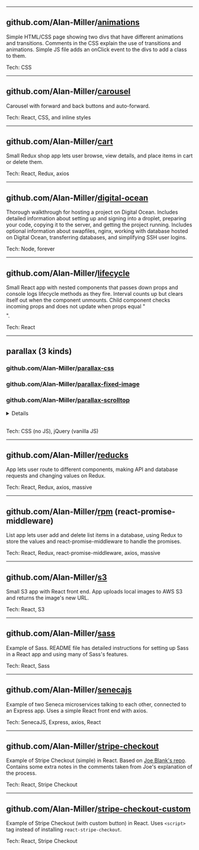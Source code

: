 
---
  
## github.com/Alan-Miller/[animations](https://github.com/Alan-Miller/animations)

Simple HTML/CSS page showing two divs that have different animations and transitions. Comments in the CSS explain the use of transitions and animations. Simple JS file adds an onClick event to the divs to add a class to them.

Tech: CSS 

---

## github.com/Alan-Miller/[carousel](https://github.com/Alan-Miller/carousel)

Carousel with forward and back buttons and auto-forward.

Tech: React, CSS, and inline styles

---
  
## github.com/Alan-Miller/[cart](https://github.com/Alan-Miller/cart)

Small Redux shop app lets user browse, view details, and place items in cart or delete them. 

Tech: React, Redux, axios

---

## github.com/Alan-Miller/[digital-ocean](https://github.com/Alan-Miller/digital-ocean)

Thorough walkthrough for hosting a project on Digital Ocean. Includes detailed information about setting up and signing into a droplet, preparing your code, copying it to the server, and getting the project running. Includes optional information about swapfiles, nginx, working with database hosted on Digital Ocean, transferring databases, and simplifying SSH user logins.

Tech: Node, forever

---

## github.com/Alan-Miller/[lifecycle](https://github.com/Alan-Miller/lifecycle)

Small React app with nested components that passes down props and console logs lifecycle methods as they fire. Interval counts up but clears itself out when the component unmounts. Child component checks incoming props and does not update when props equal "$$$$".

Tech: React

---
  
## parallax (3 kinds)
### github.com/Alan-Miller/[parallax-css](https://github.com/Alan-Miller/parallax-css)
### github.com/Alan-Miller/[parallax-fixed-image](https://github.com/Alan-Miller/parallax-fixed-image)
### github.com/Alan-Miller/[parallax-scrolltop](https://github.com/Alan-Miller/parallax-scrolltop)

<details>
<summary>Details</summary>

* Pure CSS parallax repo shows parallax using large layers.
* Fixed-image parallax is a pseudo-parallax effect made by simply setting the ```background-attachment``` property to ```fixed``` so the elements scroll but the images do not.
* jQuery scrollTop lets you move things on screen at different speeds, or perform other transforms like rotate or fade, based on the amount the user has scrolled from the top of the page.
</details>
<br/>

Tech: CSS (no JS), jQuery (vanilla JS)

---

## github.com/Alan-Miller/[reducks](https://github.com/Alan-Miller/reducks)

App lets user route to different components, making API and database requests and changing values on Redux.

Tech: React, Redux, axios, massive

---
  
## github.com/Alan-Miller/[rpm](https://github.com/Alan-Miller/rpm) (react-promise-middleware)

List app lets user add and delete list items in a database, using Redux to store the values and react-promise-middleware to handle the promises.

Tech: React, Redux, react-promise-middleware, axios, massive

---
  
## github.com/Alan-Miller/[s3](https://github.com/Alan-Miller/s3)

Small S3 app with React front end. App uploads local images to AWS S3 and returns the image's new URL.

Tech: React, S3

---
  
## github.com/Alan-Miller/[sass](https://github.com/Alan-Miller/sass)

Example of Sass. README file has detailed instructions for setting up Sass in a React app and using many of Sass's features.

Tech: React, Sass

---

## github.com/Alan-Miller/[senecajs](https://github.com/Alan-Miller/senecajs)

Example of two Seneca microservices talking to each other, connected to an Express app. Uses a simple React front end with axios.

Tech: SenecaJS, Express, axios, React

---
  
## github.com/Alan-Miller/[stripe-checkout](https://github.com/Alan-Miller/stripe-checkout)

Example of Stripe Checkout (simple) in React. Based on [Joe Blank's repo](https://github.com/joeblank/react-stripe). Contains some extra notes in the comments taken from Joe's explanation of the process.

Tech: React, Stripe Checkout

---
  
## github.com/Alan-Miller/[stripe-checkout-custom](https://github.com/Alan-Miller/stripe-checkout-custom)

Example of Stripe Checkout (with custom button) in React. Uses ```<script>``` tag instead of installing ```react-stripe-checkout```.

Tech: React, Stripe Checkout
